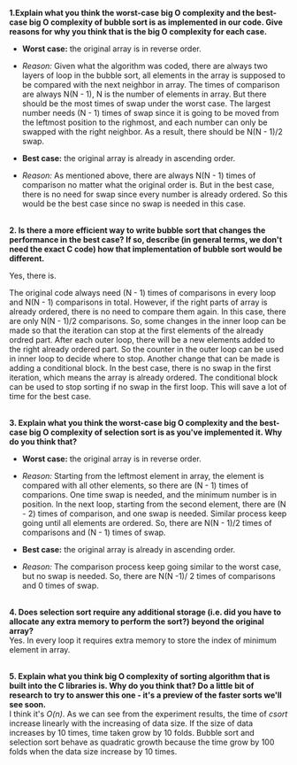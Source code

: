 **1.Explain what you think the worst-case big O complexity and the best-case big O complexity of bubble sort is as implemented in our code. Give reasons for why you think that is the big O complexity for each case.**
- **Worst case:** the original array is in reverse order.
- *Reason:* Given what the algorithm was coded, there are always two layers of loop in the bubble sort, all elements in the array is supposed to be compared with the next neighbor in array. The times of comparison are always N(N - 1), N is the number of elements in array. But there should be the most times of swap under the worst case. The largest number needs (N - 1) times of swap since it is going to be moved from the leftmost position to the righmost, and each number can only be swapped with the right neighbor. As a result, there should be N(N - 1)/2 swap.

- **Best case:** the original array is already in ascending order.
- *Reason:* As mentioned above, there are always N(N - 1) times of comparison no matter what the original order is. But in the best case, there is no need for swap since every number is already ordered. So this would be the best case since no swap is needed in this case.


\
**2. Is there a more efficient way to write bubble sort that changes the performance in the best case? If so, describe (in general terms, we don't need the exact C code) how that implementation of bubble sort would be different.**

Yes, there is.

The original code always need (N - 1) times of comparisons in every loop and N(N - 1) comparisons in total. However, if the right parts of array is already ordered, there is no need to compare them again. In this case, there are only N(N - 1)/2 comparisons. So, some changes in the inner loop can be made so that the iteration can stop at the first elements of the already ordred part. After each outer loop, there will be a new elements added to the right already ordered part. So the counter in the outer loop can be used in inner loop to decide where to stop.
Another change that can be made is adding a conditional block. In the best case, there is no swap in the first iteration, which means the array is already ordered. The conditional block can be used to stop sorting if no swap in the first loop. This will save a lot of time for the best case.

\
**3. Explain what you think the worst-case big O complexity and the best-case big O complexity of selection sort is as you've implemented it. Why do you think that?**

- **Worst case:** the original array is in reverse order.
- *Reason:* Starting from the leftmost element in array, the element is compared with all other elements, so there are (N - 1) times of comparions. One time swap is needed, and the minimum number is in position. In the next loop, starting from the second element, there are (N - 2) times of comparison, and one swap is needed. Similar process keep going until all elements are ordered. So, there are N(N - 1)/2 times of comparisons and (N - 1) times of swap.

- **Best case:** the original array is already in ascending order.
- *Reason:* The comparison process keep going similar to the worst case, but no swap is needed. So, there are N(N -1)/ 2 times of comparisons and 0 times of swap.

\
**4. Does selection sort require any additional storage (i.e. did you have to allocate any extra memory to perform the sort?) beyond the original array?**  \
Yes. In every loop it requires extra memory to store the index of minimum element in array.

\
**5. Explain what you think big O complexity of sorting algorithm that is built into the C libraries is. Why do you think that? Do a little bit of research to try to answer this one - it's a preview of the faster sorts we'll see soon.**  \
I think it's *O(n)*.
As we can see from the experiment results, the time of *csort* increase linearly with the increasing of data size. If the size of data increases by 10 times, time taken grow by 10 folds. Bubble sort and selection sort behave as quadratic growth because the time grow by 100 folds when the data size increase by 10 times.